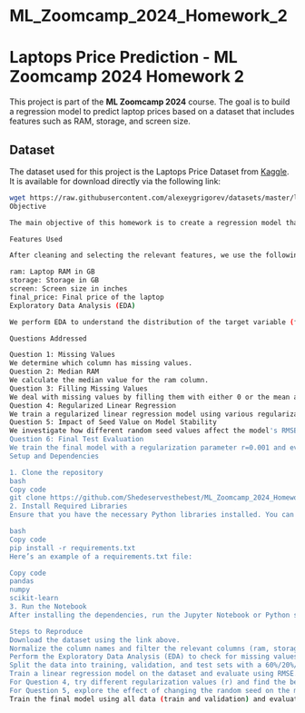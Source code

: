 # ML_Zoomcamp_2024_Homework_2
# Laptops Price Prediction - ML Zoomcamp 2024 Homework 2

This project is part of the **ML Zoomcamp 2024** course. The goal is to build a regression model to predict laptop prices based on a dataset that includes features such as RAM, storage, and screen size.

## Dataset

The dataset used for this project is the Laptops Price Dataset from [Kaggle](https://www.kaggle.com/datasets/juanmerinobermejo/laptops-price-dataset). It is available for download directly via the following link:

```bash
wget https://raw.githubusercontent.com/alexeygrigorev/datasets/master/laptops.csv
Objective

The main objective of this homework is to create a regression model that predicts the laptop prices using selected features. We use the 'Final Price' column as the target variable.

Features Used

After cleaning and selecting the relevant features, we use the following columns:

ram: Laptop RAM in GB
storage: Storage in GB
screen: Screen size in inches
final_price: Final price of the laptop
Exploratory Data Analysis (EDA)

We perform EDA to understand the distribution of the target variable (final_price). Specifically, we examine whether it has a long tail or not.

Questions Addressed

Question 1: Missing Values
We determine which column has missing values.
Question 2: Median RAM
We calculate the median value for the ram column.
Question 3: Filling Missing Values
We deal with missing values by filling them with either 0 or the mean and train a regression model to evaluate which approach gives a better RMSE score.
Question 4: Regularized Linear Regression
We train a regularized linear regression model using various regularization parameters r and identify the value that provides the best RMSE.
Question 5: Impact of Seed Value on Model Stability
We investigate how different random seed values affect the model's RMSE by calculating the standard deviation of RMSE across multiple seeds.
Question 6: Final Test Evaluation
We train the final model with a regularization parameter r=0.001 and evaluate its performance on the test dataset.
Setup and Dependencies

1. Clone the repository
bash
Copy code
git clone https://github.com/Shedeservesthebest/ML_Zoomcamp_2024_Homework_2.git
2. Install Required Libraries
Ensure that you have the necessary Python libraries installed. You can use the following requirements.txt to install them.

bash
Copy code
pip install -r requirements.txt
Here’s an example of a requirements.txt file:

Copy code
pandas
numpy
scikit-learn
3. Run the Notebook
After installing the dependencies, run the Jupyter Notebook or Python script to perform the analysis.

Steps to Reproduce
Download the dataset using the link above.
Normalize the column names and filter the relevant columns (ram, storage, screen, final_price).
Perform the Exploratory Data Analysis (EDA) to check for missing values and variable distributions.
Split the data into training, validation, and test sets with a 60%/20%/20% ratio.
Train a linear regression model on the dataset and evaluate using RMSE.
For Question 4, try different regularization values (r) and find the best.
For Question 5, explore the effect of changing the random seed on the model's stability by calculating the standard deviation of the RMSE values.
Train the final model using all data (train and validation) and evaluate it on the test set.


 



